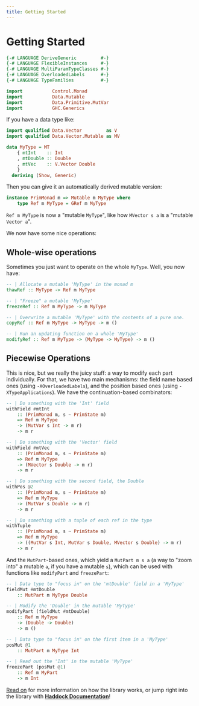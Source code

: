 ```yaml
---
title: Getting Started
---
```


Getting Started
===============

```haskell top hide
{-# LANGUAGE DeriveGeneric         #-}
{-# LANGUAGE FlexibleInstances     #-}
{-# LANGUAGE MultiParamTypeClasses #-}
{-# LANGUAGE OverloadedLabels      #-}
{-# LANGUAGE TypeFamilies          #-}

import           Control.Monad
import           Data.Mutable
import           Data.Primitive.MutVar
import           GHC.Generics
```

If you have a data type like:

```haskell top
import qualified Data.Vector         as V
import qualified Data.Vector.Mutable as MV

data MyType = MT
    { mtInt    :: Int
    , mtDouble :: Double
    , mtVec    :: V.Vector Double
    }
  deriving (Show, Generic)
```

Then you can give it an automatically derived mutable version:

```haskell top
instance PrimMonad m => Mutable m MyType where
    type Ref m MyType = GRef m MyType
```

`Ref m MyType` is now a "mutable `MyType`", like how `MVector s a` is a
"mutable `Vector a`".

We now have some nice operations:

Whole-wise operations
---------------------

Sometimes you just want to operate on the whole `MyType`.  Well, you now have:

```haskell
-- | Allocate a mutable 'MyType' in the monad m
thawRef :: MyType -> Ref m MyType

-- | "Freeze" a mutable 'MyType'
freezeRef :: Ref m MyType -> m MyType

-- | Overwrite a mutable 'MyType' with the contents of a pure one.
copyRef :: Ref m MyType -> MyType -> m ()

-- | Run an updating function on a whole 'MyType'
modifyRef :: Ref m MyType -> (MyType -> MyType) -> m ()
```

Piecewise Operations
--------------------

This is nice, but we really the juicy stuff: a way to modify each part
individually.  For that, we have two main mechanisms: the field name based
ones (using `-XOverloadedLabels`), and the position based ones (using
`-XTypeApplications`).  We have the continuation-based combinators:

```haskell
-- | Do something with the 'Int' field
withField #mtInt
    :: (PrimMonad m, s ~ PrimState m)
    => Ref m MyType
    -> (MutVar s Int -> m r)
    -> m r

-- | Do something with the 'Vector' field
withField #mtVec
    :: (PrimMonad m, s ~ PrimState m)
    => Ref m MyType
    -> (MVector s Double -> m r)
    -> m r

-- | Do something with the second field, the Double
withPos @2
    :: (PrimMonad m, s ~ PrimState m)
    => Ref m MyType
    -> (MutVar s Double -> m r)
    -> m r

-- | Do something with a tuple of each ref in the type
withTuple
    :: (PrimMonad m, s ~ PrimState m)
    => Ref m MyType
    -> ((MutVar s Int, MutVar s Double, MVector s Double) -> m r)
    -> m r
```

And the `MutPart`-based ones, which yield a `MutPart m s a` (a way to "zoom
into" a mutable `a`, if you have a mutable `s`), which can be used with
functions like `modifyPart` and `freezePart`:

```haskell
-- | Data type to "focus in" on the 'mtDouble' field in a 'MyType'
fieldMut #mtDouble
    :: MutPart m MyType Double

-- | Modify the 'Double' in the mutable 'MyType'
modifyPart (fieldMut #mtDouble)
    :: Ref m MyType
    -> (Double -> Double)
    -> m ()
```

```haskell
-- | Data type to "focus in" on the first item in a 'MyType'
posMut @1
    :: MutPart m MyType Int

-- | Read out the 'Int' in the mutable 'MyType'
freezePart (posMut @1)
    :: Ref m MyPart
    -> m Int
```

[Read on](/02-mutable-and-ref.html) for more information on how the library
works, or jump right into the library with **[Haddock Documentation][docs]**!

[docs]: https://hackage.haskell.org/package/mutable

